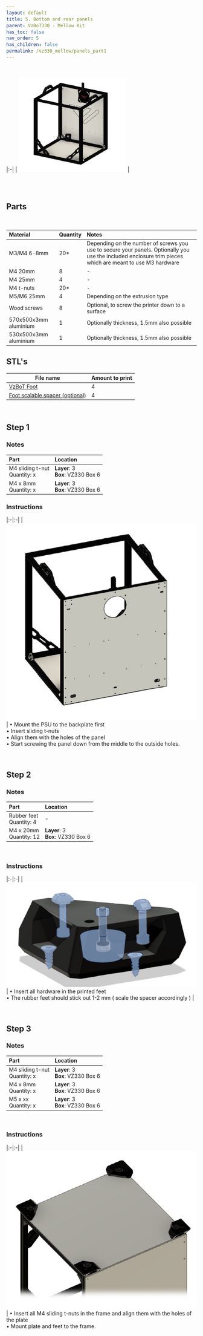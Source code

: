 ```yaml
---
layout: default
title: 5. Bottom and rear panels
parent: VzBoT330 - Mellow Kit
has_toc: false
nav_order: 5
has_children: false
permalink: /vz330_mellow/panels_part1
---
```


<br/>

|:-|
| ![Overview](../assets/images/manual/vz330_mellow/panels_1/overview.png) |

<br/>
<br/>

## Parts

<br/>

| Material        | Quantity          | Notes |
|:-------------|:------------------|:------|
| M3/M4 6-8mm           | 20* | Depending on the number of screws you use to secure your panels. Optionally you use the included enclosure trim pieces which are meant to use M3 hardware  |
| M4 20mm | 8 | - |
| M4 25mm | 4 | - |
| M4 t-nuts | 20*   | - |
| M5/M6 25mm           | 4      | Depending on the extrusion type |
| Wood screws | 8 | Optional, to screw the printer down to a surface |
| 570x500x3mm aluminium | 1 | Optionally thickness, 1.5mm also possible |
| 530x500x3mm aluminium | 1 | Optionally thickness, 1.5mm also possible |

## STL's

| File name | Amount to print |
|-----------|-----------------|
| <a href="https://github.com/VzBoT3D/VzBoT-Vz330/blob/master/Assemblies%20BOM%20and%20STL/Frame/Feet/STL/foot.stl" target="_blank">VzBoT Foot</a> | 4 |
| <a href="https://github.com/VzBoT3D/VzBoT-Vz330/blob/master/Assemblies%20BOM%20and%20STL/Frame/Feet/STL/Spacer.stl" target="_blank">Foot scalable spacer (optional)</a> | 4 |

<br/>

## Step 1

### Notes

| Part | Location |
|:-|:-|
| M4 sliding t-nut <br/> Quantity: x | **Layer**: 3 <br/> **Box**: VZ330 Box 6 |
| M4 x 8mm <br/> Quantity: x | **Layer**: 3 <br/> **Box**: VZ330 Box 6 |

### Instructions

|:-|:-|
| ![Step 1](../assets/images/manual/vz330_mellow/panels_1/step_1.png) | &#8226; Mount the PSU to the backplate first <br/> &#8226; Insert sliding t-nuts <br/> &#8226; Align them with the holes of the panel <br/> &#8226; Start screwing the panel down from the middle to the outside holes.

<br/>

## Step 2

### Notes

| Part | Location |
|:-|:-|
| Rubber feet <br/> Quantity: 4 | - |
| M4 x 20mm <br/> Quantity: 12 | **Layer**: 3 <br/> **Box**: VZ330 Box 6 |

<br/>

### Instructions

|:-|:-|
| ![Step 2](../assets/images/manual/vz330_mellow/panels_1/step_2.png) | &#8226; Insert all hardware in the printed feet <br/> &#8226; The rubber feet should stick out 1-2 mm ( scale the spacer accordingly )  |

<br/>

## Step 3

### Notes

| Part | Location |
|:-|:-|
| M4 sliding t-nut <br/> Quantity: x | **Layer**: 3 <br/> **Box**: VZ330 Box 6 |
| M4 x 8mm <br/> Quantity: x | **Layer**: 3 <br/> **Box**: VZ330 Box 6 |
| M5 x xx <br/> Quantity: x | **Layer**: 3 <br/> **Box**: VZ330 Box 6 |

<br/>

### Instructions

|:-|:-|
| ![Step 3](../assets/images/manual/vz330_mellow/panels_1/step_3.png) | &#8226; Insert all M4 sliding t-nuts in the frame and align them with the holes of the plate <br/> &#8226; Mount plate and feet to the frame.
